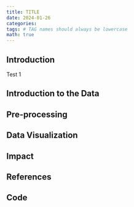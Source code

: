 ```yaml
---
title: TITLE
date: 2024-01-26
categories: 
tags: # TAG names should always be lowercase
math: true
---
```

## Introduction
Test 1
## Introduction to the Data
## Pre-processing
## Data Visualization
## Impact
## References
## Code
